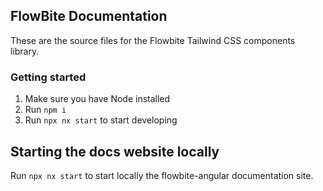 ## FlowBite Documentation

These are the source files for the Flowbite Tailwind CSS components library.

### Getting started

1. Make sure you have Node installed
2. Run `npm i`
3. Run `npx nx start` to start developing

## Starting the docs website locally

Run `npx nx start` to start locally the flowbite-angular documentation site.
